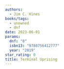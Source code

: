 ```yaml
---
authors:
  - Jim C. Hines
books/tags:
  - unowned
  - dnf
date: 2023-06-01
params:
  dnf: "0"
  isbn13: "9780756412777"
  year: "2019"
star_rating: 0
title: Terminal Uprising
---
```


<!--more-->
